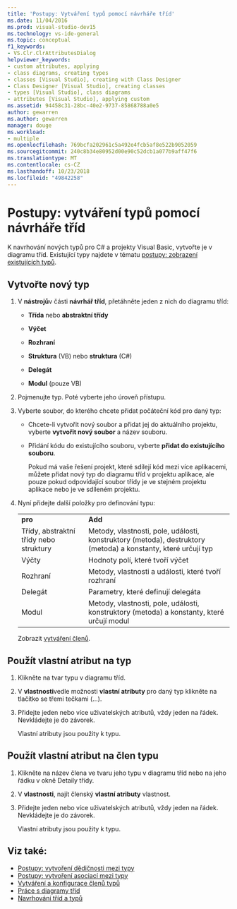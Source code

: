 ```yaml
---
title: 'Postupy: Vytváření typů pomocí návrháře tříd'
ms.date: 11/04/2016
ms.prod: visual-studio-dev15
ms.technology: vs-ide-general
ms.topic: conceptual
f1_keywords:
- VS.Clr.ClrAttributesDialog
helpviewer_keywords:
- custom attributes, applying
- class diagrams, creating types
- classes [Visual Studio], creating with Class Designer
- Class Designer [Visual Studio], creating classes
- types [Visual Studio], class diagrams
- attributes [Visual Studio], applying custom
ms.assetid: 94458c31-28bc-40e2-9737-85868788a0e5
author: gewarren
ms.author: gewarren
manager: douge
ms.workload:
- multiple
ms.openlocfilehash: 769bcfa202961c5a492e4fcb5af8e522b9052059
ms.sourcegitcommit: 240c8b34e80952d00e90c52dcb1a077b9aff47f6
ms.translationtype: MT
ms.contentlocale: cs-CZ
ms.lasthandoff: 10/23/2018
ms.locfileid: "49842258"
---
```

# <a name="how-to-create-types-by-using-class-designer"></a>Postupy: vytváření typů pomocí návrháře tříd

K navrhování nových typů pro C# a projekty Visual Basic, vytvořte je v diagramu tříd. Existující typy najdete v tématu [postupy: zobrazení existujících typů](how-to-view-existing-types.md).

##  <a name="CreateType"></a> Vytvořte nový typ

1.  V **nástrojů**v části **návrhář tříd**, přetáhněte jeden z nich do diagramu tříd:

    -   **Třída** nebo **abstraktní třídy**

    -   **Výčet**

    -   **Rozhraní**

    -   **Struktura** (VB) nebo **struktura** (C#)

    -   **Delegát**

    -   **Modul** (pouze VB)

2.  Pojmenujte typ. Poté vyberte jeho úroveň přístupu.

3.  Vyberte soubor, do kterého chcete přidat počáteční kód pro daný typ:

    -   Chcete-li vytvořit nový soubor a přidat jej do aktuálního projektu, vyberte **vytvořit nový soubor** a název souboru.

    -   Přidání kódu do existujícího souboru, vyberte **přidat do existujícího souboru**.

         Pokud má vaše řešení projekt, které sdílejí kód mezi více aplikacemi, můžete přidat nový typ do diagramu tříd v projektu aplikace, ale pouze pokud odpovídající soubor třídy je ve stejném projektu aplikace nebo je ve sdíleném projektu.

4.  Nyní přidejte další položky pro definování typu:

    |||
    |-|-|
    |**pro**|**Add**|
    |Třídy, abstraktní třídy nebo struktury|Metody, vlastnosti, pole, události, konstruktory (metoda), destruktory (metoda) a konstanty, které určují typ|
    |Výčty|Hodnoty polí, které tvoří výčet|
    |Rozhraní|Metody, vlastnosti a události, které tvoří rozhraní|
    |Delegát|Parametry, které definují delegáta|
    |Modul|Metody, vlastnosti, pole, události, konstruktory (metoda) a konstanty, které určují modul|

     Zobrazit [vytváření členů](creating-and-configuring-type-members.md#create-members).

##  <a name="CustAttributeType"></a> Použít vlastní atribut na typ

1. Klikněte na tvar typu v diagramu tříd.

2. V **vlastnosti**vedle možnosti **vlastní atributy** pro daný typ klikněte na tlačítko se třemi tečkami (...).

3. Přidejte jeden nebo více uživatelských atributů, vždy jeden na řádek. Nevkládejte je do závorek.

   Vlastní atributy jsou použity k typu.

##  <a name="CustAttributeMember"></a> Použít vlastní atribut na člen typu

1. Klikněte na název člena ve tvaru jeho typu v diagramu tříd nebo na jeho řádku v okně Detaily třídy.

2. V **vlastnosti**, najít členský **vlastní atributy** vlastnost.

3. Přidejte jeden nebo více uživatelských atributů, vždy jeden na řádek. Nevkládejte je do závorek.

   Vlastní atributy jsou použity k typu.

## <a name="see-also"></a>Viz také:

- [Postupy: vytvoření dědičnosti mezi typy](how-to-create-inheritance-between-types.md)
- [Postupy: vytvoření asociací mezi typy](how-to-create-associations-between-types.md)
- [Vytváření a konfigurace členů typů](creating-and-configuring-type-members.md)
- [Práce s diagramy tříd](working-with-class-diagrams.md)
- [Navrhování tříd a typů](designing-and-viewing-classes-and-types.md)
